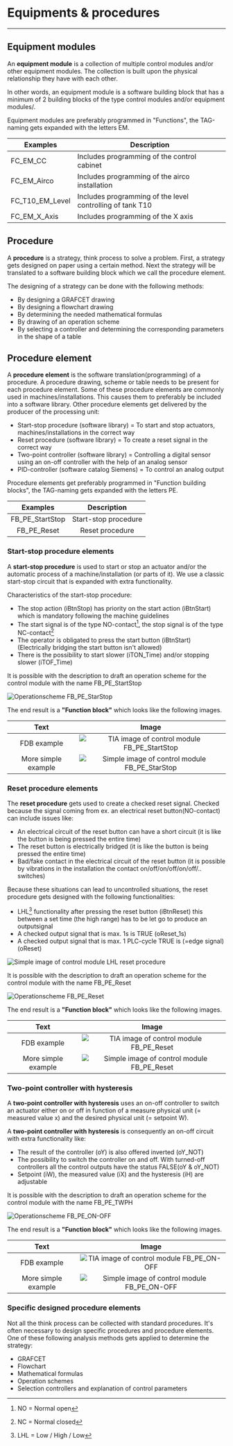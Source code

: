 # Equipments & procedures
_____________________________________
## Equipment modules
An **equipment module** is a collection of multiple control modules and/or other equipment modules. The collection is built upon the physical relationship they have with each other.

In other words, an equipment module is a software building block that has a minimum of 2 building blocks of the type control modules and/or equipment modules/.

Equipment modules are preferably programmed in "Functions", the TAG-naming gets expanded with the letters EM.

| Examples | Description |
| --- | --- |
| FC_EM_CC | Includes programming of the control cabinet |
| FC_EM_Airco   | Includes programming of the airco installation  |
| FC_T10_EM_Level | Includes programming of the level controlling of tank T10 |
| FC_EM_X_Axis | Includes programming of the X axis |

## Procedure
A **procedure** is a strategy, think process to solve a problem. First, a strategy gets designed on paper using a certain method. Next the strategy will be translated to a software building block which we call the procedure element.

The designing of a strategy can be done with the following methods:
  - By designing a GRAFCET drawing
  - By designing a flowchart drawing
  - By determining the needed mathematical formulas
  - By drawing of an operation scheme
  - By selecting a controller and determining the corresponding parameters in the shape of a table

## Procedure element
A **procedure element** is the software translation(programming) of a procedure. A procedure drawing, scheme or table needs to be present for each procedure element. Some of these procedure elements are commonly used in machines/installations. This causes them to preferably be included into a software library. Other procedure elements get delivered by the producer of the processing unit:
- Start-stop procedure (software library) = To start and stop actuators, machines/installations in the correct way
- Reset procedure (software library) = To create a reset signal in the correct way
- Two-point controller (software library) = Controlling a digital sensor using an on-off controller with the help of an analog sensor
- PID-controller (software catalog Siemens) = To control an analog output

Procedure elements get preferably programmed in "Function building blocks", the TAG-naming gets expanded with the letters PE.

| Examples | Description |
| :---: | :---: |
| FB_PE_StartStop | Start-stop procedure  |
| FB_PE_Reset | Reset procedure  |

### Start-stop procedure elements
A **start-stop procedure** is used to start or stop an actuator and/or the automatic process of a machine/installation (or parts of it). We use a classic start-stop circuit that is expanded with extra functionality.

Characteristics of the start-stop procedure:
- The stop action (iBtnStop) has priority on the start action (iBtnStart) which is mandatory following the machine guidelines
- The start signal is of the type NO-contact[^1], the stop signal is of the type NC-contact[^2]
- The operator is obligated to press the start button (iBtnStart) (Electrically bridging the start button isn't allowed)
- There is the possibility to start slower (iTON_Time) and/or stopping slower (iTOF_Time)

[^1]: NO = Normal open
[^2]: NC = Normal closed

It is possible with the description to draft an operation scheme for the control module with the name FB_PE_StartStop

![Operationscheme FB_PE_StarStop ](../Ad06/Images/OperationschemeFB_PE_StartStop.jpg)

The end result is a **"Function block"** which looks like the following images.

| Text |Image |
| :---:      | :----:            |
| FDB example  | ![TIA image of control module FB_PE_StartStop ](../Ad06/Images/TIA-FB_PE_StartStop.jpg)  |
| More simple example  | ![Simple image of control module FB_PE_StarStop ](../Ad06/Images/SimpleFB_PE_StartStop.jpg)  |

### Reset procedure elements
The **reset procedure** gets used to create a checked reset signal. Checked because the signal coming from ex. an electrical reset button(NO-contact) can include issues like:
- An electrical circuit of the reset button can have a short circuit (it is like the button is being pressed the entire time)
- The reset button is electrically bridged (it is like the button is being pressed the entire time)
- Bad/fake contact in the electrical circuit of the reset button (it is possible by vibrations in the installation the contact on/off/on/off/on/off/.. switches)

Because these situations can lead to uncontrolled situations, the reset procedure gets designed with the following functionalities:
- LHL[^3] functionality after pressing the reset button (iBtnReset) this between a set time (the high range) has to be let go to produce an outputsignal
- A checked output signal that is max. 1s is TRUE (oReset_1s)
- A checked output signal that is max. 1 PLC-cycle TRUE is (=edge signal)(oReset)

![Simple image of control module LHL reset procedure ](../Ad06/Images/Operationdiagram_LHLreset.jpg)

[^3]: LHL = Low / High / Low

It is possible with the description to draft an operation scheme for the control module with the name FB_PE_Reset

![Operationscheme FB_PE_Reset ](../Ad06/Images/OperationschemeFB_PE_Reset.jpg)

The end result is a **"Function block"** which looks like the following images.

| Text |Image |
| :---:      | :----:            |
| FDB example  | ![TIA image of control module FB_PE_Reset ](../Ad06/Images/TIA-FB_PE_Reset.jpg)  |
| More simple example  | ![Simple image of control module FB_PE_Reset ](../Ad06/Images/SimpleFB_PE_Reset.jpg)  |

### Two-point controller with hysteresis
A **two-point controller with hysteresis** uses an on-off controller to switch an actuator either on or off in function of a measure physical unit (= measured value x) and the desired physical unit (= setpoint W).

A **two-point controller with hysteresis** is consequently an on-off circuit with extra functionality like:
- The result of the controller (oY) is also offered inverted (oY_NOT)
- The possibility to switch the controller on and off. With turned-off controllers all the control outputs have the status FALSE(oY & oY_NOT)
- Setpoint (iW), the measured value (iX) and the hysteresis (iH) are adjustable

It is possible with the description to draft an operation scheme for the control module with the name FB_PE_TWPH

![Operationscheme FB_PE_ON-OFF ](../Ad06/Images/OperationschemeFB_PE_TWPH.jpg)

The end result is a **"Function block"** which looks like the following images.

| Text |Image |
| :---:      | :----:            |
| FDB example  | ![TIA image of control module FB_PE_ON-OFF ](../Ad06/Images/TIA-FB_PE_On-Off.jpg)  |
| More simple example  | ![Simple image of control module FB_PE_ON-OFF ](../Ad06/Images/SimpleFB_PE_On-Off.jpg)  |

### Specific designed procedure elements
Not all the think process can be collected with standard procedures. It's often necessary to design specific procedures and procedure elements. One of these following analysis methods gets applied to determine the strategy:
- GRAFCET
- Flowchart
- Mathematical formulas
- Operation schemes
- Selection controllers and explanation of control parameters
